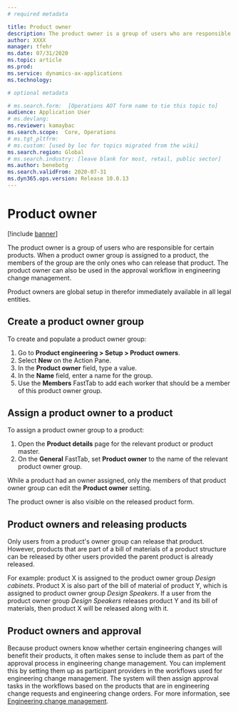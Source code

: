 ```yaml
---
# required metadata

title: Product owner
description: The product owner is a group of users who are responsible for certain products. When a product owner group is assigned to a product, the members of the group are the only ones who can release that product. The product owner can also be used in the approval workflow.
author: XXXX
manager: tfehr
ms.date: 07/31/2020
ms.topic: article
ms.prod: 
ms.service: dynamics-ax-applications
ms.technology: 

# optional metadata

# ms.search.form:  [Operations AOT form name to tie this topic to]
audience: Application User
# ms.devlang: 
ms.reviewer: kamaybac
ms.search.scope:  Core, Operations
# ms.tgt_pltfrm: 
# ms.custom: [used by loc for topics migrated from the wiki]
ms.search.region: Global
# ms.search.industry: [leave blank for most, retail, public sector]
ms.author: benebotg
ms.search.validFrom: 2020-07-31
ms.dyn365.ops.version: Release 10.0.13
---
```


# Product owner

[!include [banner](../includes/banner.md)]

The product owner is a group of users who are responsible for certain products. When a product owner group is assigned to a product, the members of the group are the only ones who can release that product. The product owner can also be used in the approval workflow in engineering change management.

Product owners are global setup in therefor immediately available in all legal entities.

## Create a product owner group

To create and populate a product owner group:

1. Go to **Product engineering \> Setup \> Product owners**.
2. Select **New** on the Action Pane.
3. In the **Product owner** field, type a value. <!-- KFM: What kind of value? How is this different from the name?  -->
4. In the **Name** field, enter a name for the group.
5. Use the **Members** FastTab to add each worker that should be a member of this product owner group.

## Assign a product owner to a product

To assign a product owner group to a product:

1. Open the **Product details** page for the relevant product or product master.
1. On the **General** FastTab, set **Product owner** to the name of the relevant product owner group.

While a product had an owner assigned, only the members of that product owner group can edit the **Product owner** setting.

The product owner is also visible on the released product form. 

## Product owners and releasing products

Only users from a product's owner group can release that product. However, products that are part of a bill of materials of a product structure can be released by other users provided the parent product is already released. <!-- KFM: In this paragraph, it sounds like another user has to release each product from the BOM, but in the following example, it sounds like products from the BOM are released automatically together with the parent product. Which is it? -->

For example: product X is assigned to the product owner group *Design cabinets*. Product X is also part of the bill of material of product Y, which is assigned to product owner group *Design Speakers*. If a user from the product owner group *Design Speakers* releases product Y and its bill of materials, then product X will be released along with it.

## Product owners and approval

Because product owners know whether certain engineering changes will benefit their products, it often makes sense to include them as part of the approval process in engineering change management. You can implement this by setting them up as participant providers in the workflows used for engineering change management. The system will then assign approval tasks in the workflows based on the products that are in engineering change requests and engineering change orders. For more information, see [Engineering change management](engineering-change-management.md).

<!-- KFM: I think this section misses some details about whether and how we can use owner-group records as part of a workflow.  -->